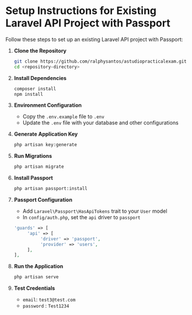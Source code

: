 # Setup Instructions for Existing Laravel API Project with Passport

Follow these steps to set up an existing Laravel API project with Passport:

1. **Clone the Repository**
    ```bash
    git clone https://github.com/ralphysantos/astudiopracticalexam.git
    cd <repository-directory>
    ```

2. **Install Dependencies**
    ```bash
    composer install
    npm install
    ```

3. **Environment Configuration**
    - Copy the `.env.example` file to `.env`
    - Update the `.env` file with your database and other configurations

4. **Generate Application Key**
    ```bash
    php artisan key:generate
    ```

5. **Run Migrations**
    ```bash
    php artisan migrate
    ```

6. **Install Passport**
    ```bash
    php artisan passport:install
    ```

7. **Passport Configuration**
    - Add `Laravel\Passport\HasApiTokens` trait to your `User` model
    - In `config/auth.php`, set the `api` driver to `passport`
    ```php
    'guards' => [
         'api' => [
              'driver' => 'passport',
              'provider' => 'users',
         ],
    ],
    ```

8. **Run the Application**
    ```bash
    php artisan serve
    ```

9. **Test Credentials**
    - `email`: `test3@test.com`
    - `password` : `Test1234`